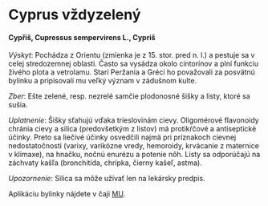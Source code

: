 Cyprus vždyzelený
=================

#### Cypřiš, Cupressus sempervirens L., Cypriš

*Výskyt*: Pochádza z Orientu (zmienka je z 15. stor. pred n. l.) a pestuje sa v
celej stredozemnej oblasti. Často sa vysádza okolo cintorínov a plní funkciu
živého plota a vetrolamu. Starí Peržania a Gréci ho považovali za posvätnú
bylinku a pripisovali mu veľký význam v zádušnom kulte.

*Zber*: Ešte zelené, resp. nezrelé samčie plodonosné šišky a listy, ktoré sa
sušia.

*Uplatnenie*: Šišky sťahujú vďaka trieslovinám cievy. Oligomérové flavonoidy
chránia cievy a silica (predovšetkým z listov) má protikŕčové a antiseptické
účinky. Preto sa liečivé účinky osvedčili najmä pri príznakoch cievnej
nedostatočnosti (varixy, varikózne vredy, hemoroidy, krvácanie z maternice v
klimaxe), na hnačku, nočnú enurézu a potenie nôh. Listy sa odporúčajú na
záchvaty kašľa (bronchitída, chrípka, čierny kašeľ, astma).

*Upozornenie*: Silica sa môže užívať len na lekársky predpis.

Aplikáciu bylinky nájdete v čaji [MU](/sip/caje/mu).


